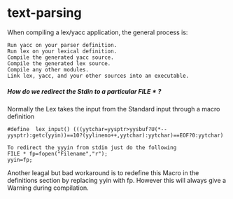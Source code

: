 # text-parsing

When compiling a lex/yacc application, the general process is:

    Run yacc on your parser definition.
    Run lex on your lexical definition.
    Compile the generated yacc source.
    Compile the generated lex source.
    Compile any other modules.
    Link lex, yacc, and your other sources into an executable.


##### How do we redirect the Stdin to a particular FILE * ?
Normally the Lex takes the input from the Standard input through a macro definition

    #define  lex_input() (((yytchar=yysptr>yysbuf?U(*--yysptr):getc(yyin))==10?(yylineno++,yytchar):yytchar)==EOF?0:yytchar)

    To redirect the yyyin from stdin just do the following
    FILE * fp=fopen("Filename","r");
    yyin=fp;

Another  leagal but bad workaround is to redefine this Macro in the definitions section by replacing yyin with fp. However this will always give a Warning during compilation.
